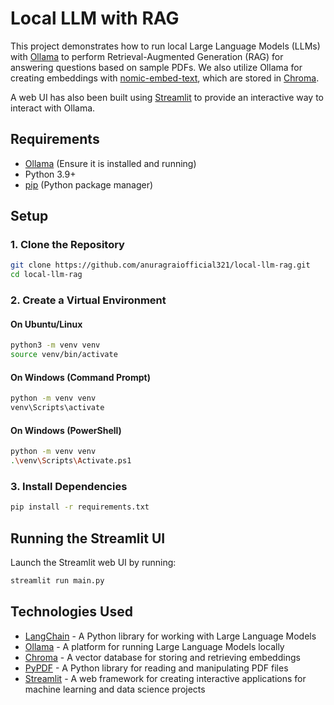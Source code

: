 # Local LLM with RAG

This project demonstrates how to run local Large Language Models (LLMs) with [Ollama](https://ollama.ai/) to perform Retrieval-Augmented Generation (RAG) for answering questions based on sample PDFs. We also utilize Ollama for creating embeddings with [nomic-embed-text](https://ollama.com/library/nomic-embed-text), which are stored in [Chroma](https://docs.trychroma.com/).

A web UI has also been built using [Streamlit](https://streamlit.io/) to provide an interactive way to interact with Ollama.


## Requirements

- [Ollama](https://ollama.ai/) (Ensure it is installed and running)
- Python 3.9+
- [pip](https://pip.pypa.io/en/stable/) (Python package manager)

## Setup

### 1. Clone the Repository

```sh
git clone https://github.com/anuragraiofficial321/local-llm-rag.git
cd local-llm-rag
```

### 2. Create a Virtual Environment

#### **On Ubuntu/Linux**

```sh
python3 -m venv venv
source venv/bin/activate
```

#### **On Windows (Command Prompt)**

```sh
python -m venv venv
venv\Scripts\activate
```

#### **On Windows (PowerShell)**

```sh
python -m venv venv
.\venv\Scripts\Activate.ps1
```

### 3. Install Dependencies

```sh
pip install -r requirements.txt
```

## Running the Streamlit UI

Launch the Streamlit web UI by running:

```sh
streamlit run main.py
```

## Technologies Used

- [LangChain](https://github.com/langchain/langchain) - A Python library for working with Large Language Models
- [Ollama](https://ollama.ai/) - A platform for running Large Language Models locally
- [Chroma](https://docs.trychroma.com/) - A vector database for storing and retrieving embeddings
- [PyPDF](https://pypi.org/project/PyPDF2/) - A Python library for reading and manipulating PDF files
- [Streamlit](https://streamlit.io/) - A web framework for creating interactive applications for machine learning and data science projects

